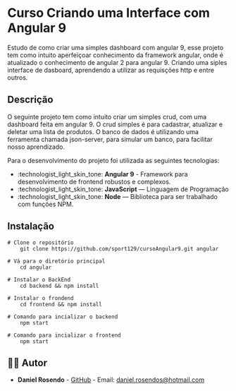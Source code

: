 # Curso Criando uma Interface com Angular 9
Estudo de como criar uma simples dashboard com angular 9, esse projeto tem como intuito aperfeiçoar
conhecimento da framework angular, onde é atualizado o conhecimento de angular 2 para angular 9. Criando uma siples interface de dasboard, aprendendo a utilizar as requisções http e entre outros.

## Descrição
O seguinte projeto tem como intuito criar um simples crud, com uma dashboard feita em angular 9. O crud simples é para cadastrar, atualizar e deletar uma lista de produtos. O banco de dados é utilizando uma ferramenta chamada json-server, para simular um banco, para facilitar nosso aprendizado.

Para o desenvolvimento do projeto foi utilizada as seguintes tecnologias:

- :technologist_light_skin_tone: **Angular 9** - Framework para desenvolvimento de frontend robustos e complexos.
- :technologist_light_skin_tone: **JavaScript** — Linguagem de Programação
- :technologist_light_skin_tone: **Node** — Biblioteca para ser trabalhado com funções NPM.

## Instalação

```
# Clone o repositório
	git clone https://github.com/sport129/cursoAngular9.git angular

# Vá para o diretório principal
	cd angular

# Instalar o BackEnd
    cd backend && npm install

# Instalar o frondend
    cd frontend && npm install

# Comando para incializar o backend
    npm start

# Comando para incializar o frontend
    npm start
```

## :man_technologist: Autor

- **Daniel Rosendo** - [GitHub](https://github.com/sport129) - Email: [daniel.rosendos@hotmail.com](mailto:daniel.rosendos@hotmail.com)